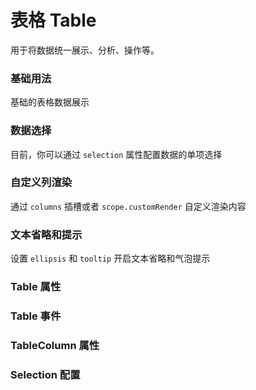 <script setup lang="ts">
  import props from "../example/table/props.ts";
  import event from "../example/table/event.ts";
  import columnProps from "../example/table/column-props.ts";
  import selectProps from "../example/table/select-props.ts";
</script>

# 表格 Table

用于将数据统一展示、分析、操作等。

### 基础用法

基础的表格数据展示
<demo-block src="example/table/basic"></demo-block>

### 数据选择
目前，你可以通过 `selection` 属性配置数据的单项选择
<demo-block src="example/table/select"></demo-block>

### 自定义列渲染

通过 `columns` 插槽或者 `scope.customRender` 自定义渲染内容
<demo-block src="example/table/custom-column"></demo-block>

### 文本省略和提示

设置 `ellipsis` 和 `tooltip` 开启文本省略和气泡提示
<demo-block src="example/table/table-tooltip"></demo-block>

### Table 属性

<table-block type="props" :data="props"></table-block>

### Table 事件

<table-block type="event" :data="event"></table-block>

### TableColumn 属性

<table-block type="props" :data="columnProps"></table-block>

### Selection 配置

<table-block type="props" :data="selectProps"></table-block>